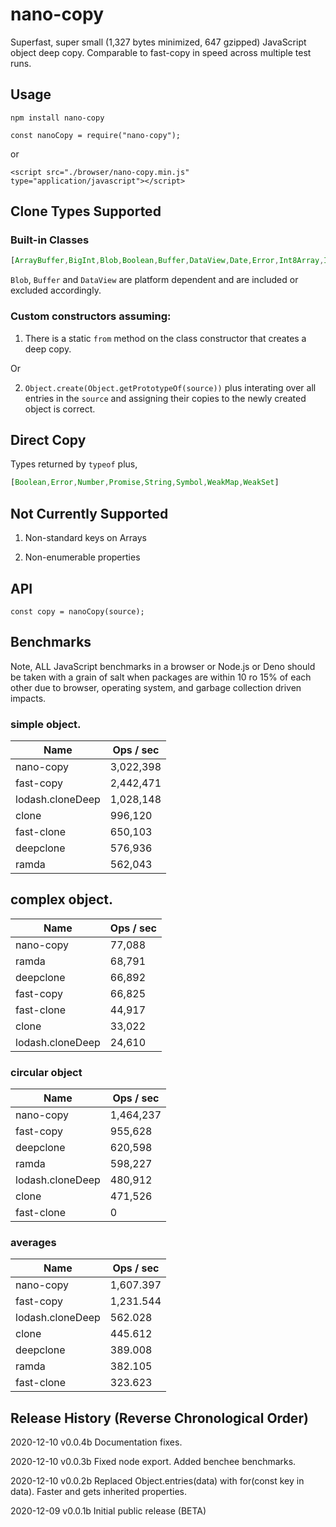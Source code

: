 # nano-copy

Superfast, super small (1,327 bytes minimized, 647 gzipped) JavaScript object deep copy. 
Comparable to fast-copy in speed across multiple test runs.

## Usage

```
npm install nano-copy
```

```
const nanoCopy = require("nano-copy");
```

or 

```
<script src="./browser/nano-copy.min.js" type="application/javascript"></script>
```

## Clone Types Supported

### Built-in Classes

```javascript
[ArrayBuffer,BigInt,Blob,Boolean,Buffer,DataView,Date,Error,Int8Array,Int16Array,Int32Array,Map,Number,RegExp,Set,String,Uint8Array,Uint16Array,Uint32Array]
```

`Blob`, `Buffer` and `DataView` are platform dependent and are included or excluded accordingly.

### Custom constructors assuming:

1) There is a static `from` method on the class constructor that creates a deep copy.

Or

2) `Object.create(Object.getPrototypeOf(source))` plus interating over all entries in the `source` and assigning their copies to the newly created object is correct.

## Direct Copy

Types returned by `typeof` plus,

```javascript
[Boolean,Error,Number,Promise,String,Symbol,WeakMap,WeakSet]
```

## Not Currently Supported

1) Non-standard keys on Arrays

2) Non-enumerable properties

## API

```
const copy = nanoCopy(source);
```

## Benchmarks

Note, ALL JavaScript benchmarks in a browser or Node.js or Deno should be taken with a grain of salt when packages are within 10 ro 15% of each other
due to browser, operating system, and garbage collection driven impacts.

### simple object.

| Name             | Ops / sec |
| ---------------- | --------- |
| nano-copy        | 3,022,398 |
| fast-copy        | 2,442,471 |
| lodash.cloneDeep | 1,028,148 |
| clone            | 996,120   |
| fast-clone       | 650,103   |
| deepclone        | 576,936   |
| ramda            | 562,043   |

## complex object.

| Name             | Ops / sec |
| ---------------- | --------- |
| nano-copy        | 77,088    |
| ramda            | 68,791    |
| deepclone        | 66,892    |
| fast-copy        | 66,825    |
| fast-clone       | 44,917    |
| clone            | 33,022    |
| lodash.cloneDeep | 24,610    |


### circular object


| Name             | Ops / sec |
| ---------------- | --------- |
| nano-copy        | 1,464,237 |
| fast-copy        | 955,628   |
| deepclone        | 620,598   |
| ramda            | 598,227   |
| lodash.cloneDeep | 480,912   |
| clone            | 471,526   |
| fast-clone       | 0         |



### averages

| Name             | Ops / sec |
| ---------------- | --------- |
| nano-copy        | 1,607.397 |
| fast-copy        | 1,231.544 |
| lodash.cloneDeep | 562.028   |
| clone            | 445.612   |
| deepclone        | 389.008   |
| ramda            | 382.105   |
| fast-clone       | 323.623   |


## Release History (Reverse Chronological Order)

2020-12-10 v0.0.4b Documentation fixes.

2020-12-10 v0.0.3b Fixed node export. Added benchee benchmarks.

2020-12-10 v0.0.2b Replaced Object.entries(data) with for(const key in data). Faster and gets inherited properties.

2020-12-09 v0.0.1b Initial public release (BETA)
